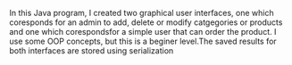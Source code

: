 In this Java program, I created two graphical user interfaces, one which coresponds for an admin to add, delete or modify catgegories or products and one which corespondsfor a simple user that can order the product.
I use some OOP concepts, but this is a beginer level.The saved results for both interfaces are stored using serialization
